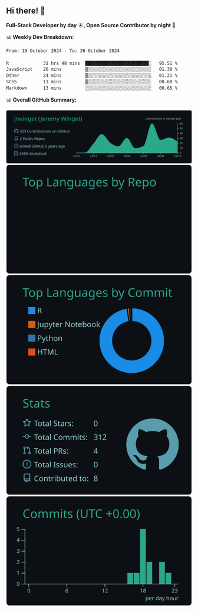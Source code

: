 ## Hi there! 👋

**Full-Stack Developer by day ☀️, Open Source Contributor by night 🌙**

📊 **Weekly Dev Breakdown:**
<!--START_SECTION:waka-->

```txt
From: 19 October 2024 - To: 26 October 2024

R             31 hrs 48 mins  ████████████████████████░   95.51 %
JavaScript    26 mins         ▒░░░░░░░░░░░░░░░░░░░░░░░░   01.30 %
Other         24 mins         ▒░░░░░░░░░░░░░░░░░░░░░░░░   01.21 %
SCSS          13 mins         ▒░░░░░░░░░░░░░░░░░░░░░░░░   00.69 %
Markdown      13 mins         ░░░░░░░░░░░░░░░░░░░░░░░░░   00.65 %
```

<!--END_SECTION:waka-->

📊 **Overall GitHub Summary:**

[![](https://raw.githubusercontent.com/jrwinget/jrwinget/main/profile-summary-card-output/gotham/0-profile-details.svg)](https://github.com/vn7n24fzkq/github-profile-summary-cards)
[![](https://raw.githubusercontent.com/jrwinget/jrwinget/main/profile-summary-card-output/gotham/1-repos-per-language.svg)](https://github.com/vn7n24fzkq/github-profile-summary-cards) [![](https://raw.githubusercontent.com/jrwinget/jrwinget/main/profile-summary-card-output/gotham/2-most-commit-language.svg)](https://github.com/vn7n24fzkq/github-profile-summary-cards)
[![](https://raw.githubusercontent.com/jrwinget/jrwinget/main/profile-summary-card-output/gotham/3-stats.svg)](https://github.com/vn7n24fzkq/github-profile-summary-cards) [![](https://raw.githubusercontent.com/jrwinget/jrwinget/main/profile-summary-card-output/gotham/4-productive-time.svg)](https://github.com/vn7n24fzkq/github-profile-summary-cards)
